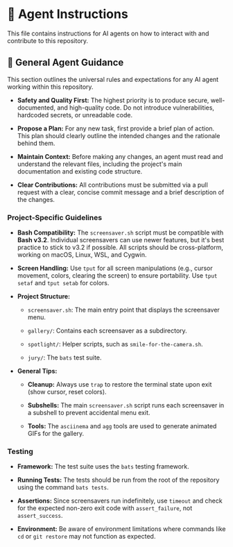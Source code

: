 # 🤖 Agent Instructions

This file contains instructions for AI agents on how to interact with and contribute to this repository.

## 📜 General Agent Guidance

This section outlines the universal rules and expectations for any AI agent working within this repository.

* **Safety and Quality First:** The highest priority is to produce secure, well-documented, and high-quality code. Do not introduce vulnerabilities, hardcoded secrets, or unreadable code.

* **Propose a Plan:** For any new task, first provide a brief plan of action. This plan should clearly outline the intended changes and the rationale behind them.

* **Maintain Context:** Before making any changes, an agent must read and understand the relevant files, including the project's main documentation and existing code structure.

* **Clear Contributions:** All contributions must be submitted via a pull request with a clear, concise commit message and a brief description of the changes.

### Project-Specific Guidelines

* **Bash Compatibility:** The `screensaver.sh` script must be compatible with **Bash v3.2**. Individual screensavers can use newer features, but it's best practice to stick to v3.2 if possible. All scripts should be cross-platform, working on macOS, Linux, WSL, and Cygwin.

* **Screen Handling:** Use `tput` for all screen manipulations (e.g., cursor movement, colors, clearing the screen) to ensure portability. Use `tput setaf` and `tput setab` for colors.

* **Project Structure:**

  * `screensaver.sh`: The main entry point that displays the screensaver menu.

  * `gallery/`: Contains each screensaver as a subdirectory.

  * `spotlight/`: Helper scripts, such as `smile-for-the-camera.sh`.

  * `jury/`: The `bats` test suite.

* **General Tips:**

  * **Cleanup:** Always use `trap` to restore the terminal state upon exit (show cursor, reset colors).

  * **Subshells:** The main `screensaver.sh` script runs each screensaver in a subshell to prevent accidental menu exit.

  * **Tools:** The `asciinema` and `agg` tools are used to generate animated GIFs for the gallery.

### Testing

* **Framework:** The test suite uses the `bats` testing framework.

* **Running Tests:** The tests should be run from the root of the repository using the command `bats tests`.

* **Assertions:** Since screensavers run indefinitely, use `timeout` and check for the expected non-zero exit code with `assert_failure`, not `assert_success`.

* **Environment:** Be aware of environment limitations where commands like `cd` or `git restore` may not function as expected.
